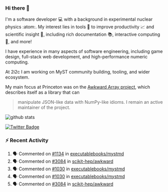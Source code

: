 ### Hi there 👋 

I'm a software developer 💻 with a background in experimental nuclear physics :atom:. My interest lies in tools :wrench: to improve productivity :chart_with_upwards_trend: and scientific insight :telescope:, including rich documentation 📚, interactive computing 🧮, and more! 

I have experience in many aspects of software engineering, including game design, full-stack web development, and high-performance numeric computing. 

At 2i2c I am working on MyST community building, tooling, and wider ecosystem. 

My main focus at Princeton was on the [Awkward Array project](awkward-array.org/), which describes itself as a library that can 
> manipulate JSON-like data with NumPy-like idioms. I remain an active maintainer of the project. 

![github stats](https://github-readme-stats.vercel.app/api?username=agoose77&show_icons=true&hide_rank=true&hide_title=true&bg_color=30,e76445,904e95&text_color=efe3ec&icon_color=efe3ec)
<!--
**agoose77/agoose77** is a ✨ _special_ ✨ repository because its `README.md` (this file) appears on your GitHub profile.

Here are some ideas to get you started:

- 🔭 I’m currently working on ...
- 🌱 I’m currently learning ...
- 👯 I’m looking to collaborate on ...
- 🤔 I’m looking for help with ...
- 💬 Ask me about ...
- 📫 How to reach me: ...
- 😄 Pronouns: ...
- ⚡ Fun fact: ...
-->

[![Twitter Badge](https://img.shields.io/twitter/follow/agoose77?style=flat-square&logo=Twitter&logoColor=white&color=cornflowerblue)](https://twitter.com/agoose77)

### :zap: Recent Activity

<!--START_SECTION:activity-->
1. 🗣 Commented on [#1134](https://github.com/executablebooks/mystmd/issues/1134#issuecomment-2065289217) in [executablebooks/mystmd](https://github.com/executablebooks/mystmd)
2. 🗣 Commented on [#3084](https://github.com/scikit-hep/awkward/issues/3084#issuecomment-2065256882) in [scikit-hep/awkward](https://github.com/scikit-hep/awkward)
3. 🗣 Commented on [#1030](https://github.com/executablebooks/mystmd/pull/1030#issuecomment-2065222766) in [executablebooks/mystmd](https://github.com/executablebooks/mystmd)
4. 🗣 Commented on [#1030](https://github.com/executablebooks/mystmd/pull/1030#issuecomment-2065164970) in [executablebooks/mystmd](https://github.com/executablebooks/mystmd)
5. 🗣 Commented on [#3084](https://github.com/scikit-hep/awkward/issues/3084#issuecomment-2065111768) in [scikit-hep/awkward](https://github.com/scikit-hep/awkward)
<!--END_SECTION:activity-->

